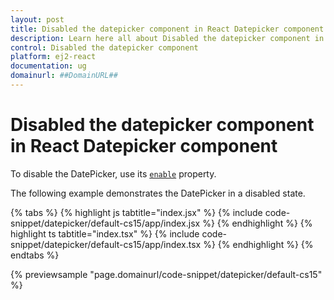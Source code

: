 ```yaml
---
layout: post
title: Disabled the datepicker component in React Datepicker component | Syncfusion
description: Learn here all about Disabled the datepicker component in Syncfusion React Datepicker component of Syncfusion Essential JS 2 and more.
control: Disabled the datepicker component 
platform: ej2-react
documentation: ug
domainurl: ##DomainURL##
---
```


# Disabled the datepicker component in React Datepicker component

To disable the DatePicker, use its [`enable`](https://ej2.syncfusion.com/react/documentation/api/datepicker#enabled) property.

The following example demonstrates the DatePicker in a disabled state.

{% tabs %}
{% highlight js tabtitle="index.jsx" %}
{% include code-snippet/datepicker/default-cs15/app/index.jsx %}
{% endhighlight %}
{% highlight ts tabtitle="index.tsx" %}
{% include code-snippet/datepicker/default-cs15/app/index.tsx %}
{% endhighlight %}
{% endtabs %}

 {% previewsample "page.domainurl/code-snippet/datepicker/default-cs15" %}